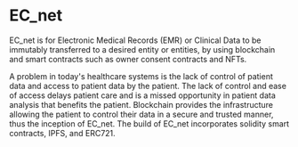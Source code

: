 # EC_net

EC_net is for Electronic Medical Records (EMR) or Clinical Data to be immutably transferred to a desired entity or entities, by using blockchain and smart contracts such as owner consent contracts and NFTs.

A problem in today's healthcare systems is the lack of control of patient data and access to patient data by the patient. The lack of control and ease of access delays patient care and is a missed opportunity in patient data analysis that benefits the patient. Blockchain provides the infrastructure allowing the patient to control their data in a secure and trusted manner, thus the inception of EC_net. The build of EC_net incorporates solidity smart contracts, IPFS, and ERC721. 
